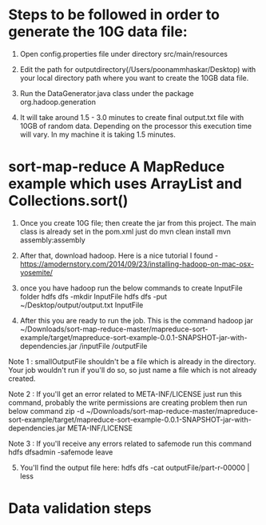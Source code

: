 # Steps to be followed in order to generate the 10G data file:
1. Open config.properties file under directory src/main/resources

2. Edit the path for outputdirectory(/Users/poonammhaskar/Desktop) with your local directory path where you want to create    the 10GB data file.

3. Run the DataGenerator.java class under the package org.hadoop.generation

4. It will take around 1.5 - 3.0 minutes to create final output.txt file with 10GB of random data. Depending on the processor this execution time will vary. In my machine it is taking 1.5 minutes.

# sort-map-reduce A MapReduce example which uses ArrayList and Collections.sort()
1. Once you create 10G file; then create the jar from this project. The main class is already set in the pom.xml just do 
mvn clean install
mvn assembly:assembly

2. After that, download hadoop. Here is a nice tutorial I found - 
https://amodernstory.com/2014/09/23/installing-hadoop-on-mac-osx-yosemite/

3. once you have hadoop run the below commands to create InputFile folder 
hdfs dfs -mkdir InputFile
hdfs dfs -put ~/Desktop/output/output.txt InputFile

4. After this you are ready to run the job. This is the command 
hadoop jar ~/Downloads/sort-map-reduce-master/mapreduce-sort-example/target/mapreduce-sort-example-0.0.1-SNAPSHOT-jar-with-dependencies.jar /inputFile /outputFile

Note 1 : smallOutputFile shouldn't be a file which is already in the directory. Your job wouldn't run if you'll do so, so just name a file which is not already created. 

Note 2 : If you'll get an error related to META-INF/LICENSE just run this command, probably the write permissions are creating problem then run below command
zip -d ~/Downloads/sort-map-reduce-master/mapreduce-sort-example/target/mapreduce-sort-example-0.0.1-SNAPSHOT-jar-with-dependencies.jar META-INF/LICENSE

Note 3 : If you'll receive any errors related to safemode run this command
hdfs dfsadmin -safemode leave

5. You'll find the output file here:
hdfs dfs -cat outputFile/part-r-00000 | less

# Data validation steps
